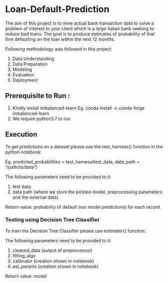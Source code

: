 # Loan-Default-Prediction

The aim of this project is to mine actual bank transaction data to solve a problem of interest to your client which is a large Italian bank seeking to reduce bad loans. The goal is to produce estimates of probability of that firm defaulting on the loan within the next 12 months.

Following methodology was followed in this project:
1. Data Understanding
2. Data Preparation
3. Modeling 
4. Evaluation
5. Deployment

## Prerequisite to Run :

1. Kindly install imbalanced-learn
Eg. conda install -c conda-forge imbalanced-learn
2. We require python3.7 to run

## Execution

To get predictions on a dataset please use the test_harness() function in the python notebook:

Eg. predicted_probabilities = test_harness(test_data, data_path = “/path/to/data”)

The following parameters need to be provided to it:

1. test data
2. data path (where we store the pickled model, preprocessing parameters and the external data).

Return value: probability of default (our model predictions) for each record.

### Testing using Decision Tree Classifier

To train the Decision Tree Classifier please use estimator() function: 

The following parameters need to be provided to it:

1. cleaned_data (output of preprocessor)
2. fitting_algo
3. calibrator  (creation shown in notebook)
4. est_params (creation shown in notebook)

Return value: model
